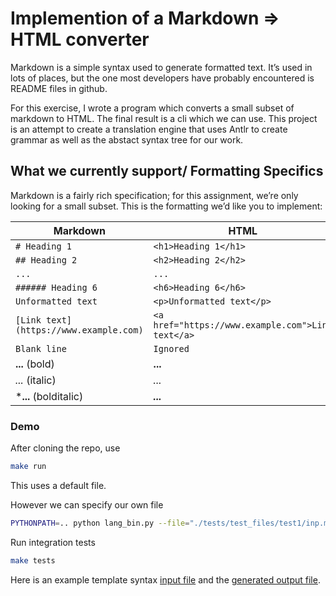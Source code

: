 # Implemention of a Markdown => HTML converter

Markdown is a simple syntax used to generate formatted text. It’s used in lots
of places, but the one most developers have probably encountered is README
files in github.

For this exercise, I wrote a program which converts a small
subset of markdown to HTML. The final result is a cli which we can use.
This project is an attempt to create a translation engine
that uses Antlr to create grammar as well as the abstact syntax tree for our work.

## What we currently support/ Formatting Specifics

Markdown is a fairly rich specification; for this assignment, we’re only
looking for a small subset. This is the formatting we’d like you to implement:

| Markdown                               | HTML                                              |
| -------------------------------------- | ------------------------------------------------- |
| `# Heading 1`                          | `<h1>Heading 1</h1>`                              |
| `## Heading 2`                         | `<h2>Heading 2</h2>`                              |
| `...`                                  | `...`                                             |
| `###### Heading 6`                     | `<h6>Heading 6</h6>`                              |
| `Unformatted text`                     | `<p>Unformatted text</p>`                         |
| `[Link text](https://www.example.com)` | `<a href="https://www.example.com">Link text</a>` |
| `Blank line`                           | `Ignored`                                         |
| **...**  (bold)                        |  <strong> ... </strong>                             |
| *...*     (italic)                     |  <i>  ...  </i>                                       |
| ***...**     (bolditalic)              |  <strong><i>  ...  </i></strong>                      |

### Demo

After cloning the repo, use
```bash
make run
```
This uses a default file.

However we can specify our own file

```bash
PYTHONPATH=.. python lang_bin.py --file="./tests/test_files/test1/inp.md"
```

Run integration tests
```bash
make tests
```

Here is an example template syntax [input file](./tests/test_files/test1/inp.md)
and the [generated output file](./out.html).
